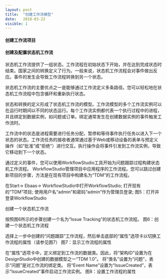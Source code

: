 ```yaml
---
layout: post
title:  "创建工作流模型"
date:   2018-03-22
visible: 1
---
```


#### 创建工作流项目

#### 创建及配置状态机工作流

状态机工作流提供了一组状态。工作流程在初始状态下开始，并在达到完成状态时结束。国家之间的转换定义了行为。一般来说，状态机工作流程会对事件做出反应。事件的发生会导致工作流程转换到另一个状态。

状态机工作流的主要优点之一是能够通过工作流定义多条路径。您可以轻松地在状态机工作流程中包含循环和重新执行状态。

状态和转换的定义形成了状态机工作流的模型。工作流模型的多个工作流实例可以在运行时期间以不同的状态运行。每个工作流实例都代表一个执行过程中的进程，并且绑定到数据实例，如问题或订单。绑定通常发生在创建数据实例的事件触发工作流时。

工作流中的状态是进程需要进行任务分配，暂停和等待事件执行任务以进入下一个状态的状态。工作流任务的接收者通常通过基于Web或移动设备的表单与预定义操作（如“批准”或“拒绝”）进行交互。执行操作会将事件引发到工作流实例，导致它移动到下一个状态。

通过定义的事件，您可以使用WorkflowStudio工具开始为问题跟踪过程构建状态机工作流程。 WorkflowStudio管理项目中应用程序的工作流程。您可以跳过创建新项目的步骤，方法是在现有项目中构建名为“TDM”的工作流程。

在Start-> Ebaas-> WorkflowStudio中打开WorkflowStudio;
打开现有的“TDM”项目;
使用用户名“admin”和密码“admin”作为管理员登录;
图5：打开并登录WorkflowStudio

创建一个状态机工作流

按照图6所示的步骤创建一个名为“Issue Tracking”的状态机工作流程。
图6：创建一个状态机工作流程

选择上一步中创建的“问题跟踪”工作流程，然后单击底部的“属性”选项卡以切换工作流程的属性（请参见图7）
图7：显示工作流程的属性

在“属性”选项卡中，定义绑定到工作流的数据类。因此，将“架构ID”设置为在DesignStudio中创建的数据模型之一“TDM 1.0”。
将“类名”设置为“问题”，表示“问题”是对工作流的绑定类。
将“Event Name”设置为“IssueCreated”，表示“IssueCreated”事件启动工作流实例。
图8：设置工作流程的属性

